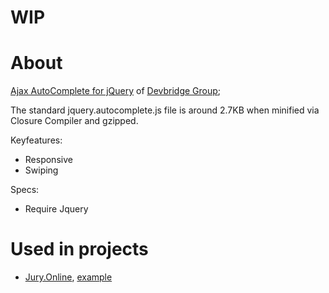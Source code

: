 # WIP
# About
[Ajax AutoComplete for jQuery](https://www.devbridge.com/sourcery/components/jquery-autocomplete/)
of [Devbridge Group](https://www.devbridge.com/);

The standard jquery.autocomplete.js file is around 2.7KB when minified via Closure Compiler and gzipped.

Keyfeatures:
- Responsive
- Swiping

Specs:
- Require Jquery

# Used in projects
- [Jury.Online](https://github.com/ned4ded/jury.online), [example](https://ned4ded.github.io/jury.online/www/news.html)
